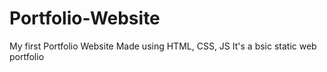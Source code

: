 # Portfolio-Website
My first Portfolio Website
Made using HTML, CSS, JS
It's a bsic static web portfolio 
